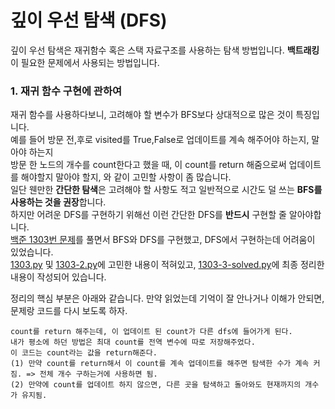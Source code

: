 # 깊이 우선 탐색 (DFS)
깊이 우선 탐색은 재귀함수 혹은 스택 자료구조를 사용하는 탐색 방법입니다.
**백트래킹**이 필요한 문제에서 사용되는 방법입니다.

### 1. 재귀 함수 구현에 관하여
재귀 함수를 사용하다보니, 고려해야 할 변수가 BFS보다 상대적으로 많은 것이 특징입니다.  
예를 들어 방문 전,후로 visited를 True,False로 업데이트를 계속 해주어야 하는지, 말아야 하는지  
방문 한 노드의 개수를 count한다고 했을 때, 이 count를 return 해줌으로써 업데이트를 해야할지 말아야 할지, 와 같이 고민할 사항이 좀 많습니다.  
일단 웬만한 **간단한 탐색**은 고려해야 할 사항도 적고 일반적으로 시간도 덜 쓰는 **BFS를 사용하는 것을 권장**합니다.  
하지만 어려운 DFS를 구현하기 위해선 이런 간단한 DFS를 **반드시** 구현할 줄 알아야합니다.  
[백준 1303번 문제](https://www.acmicpc.net/problem/1303)를 풀면서 BFS와 DFS를 구현했고, DFS에서 구현하는데 어려움이 있었습니다.  
[1303.py](https://github.com/dbwp031/YujeCodingTest/blob/main/%EA%B9%8A%EC%9D%B4%EC%9A%B0%EC%84%A0%ED%83%90%EC%83%89/baek_1303.py) 및 [1303-2.py](https://github.com/dbwp031/YujeCodingTest/blob/main/%EA%B9%8A%EC%9D%B4%EC%9A%B0%EC%84%A0%ED%83%90%EC%83%89/baek_1303-2.py)에 고민한 내용이 적혀있고, [1303-3-solved.py](https://github.com/dbwp031/YujeCodingTest/blob/main/%EA%B9%8A%EC%9D%B4%EC%9A%B0%EC%84%A0%ED%83%90%EC%83%89/baek_1303-3-solved.py)에 최종 정리한 내용이 작성되어 있습니다.

정리의 핵심 부분은 아래와 같습니다. 만약 읽었는데 기억이 잘 안나거나 이해가 안되면, 문제랑 코드를 다시 보도록 하자.
```
count를 return 해주는데, 이 업데이트 된 count가 다른 dfs에 들어가게 된다.
내가 평소에 하던 방법은 최대 count를 전역 변수에 따로 저장해주었다.
이 코드는 count라는 값을 return해준다.
(1) 만약 count를 return해서 이 count를 계속 업데이트를 해주면 탐색한 수가 계속 커짐. => 전체 개수 구하는거에 사용하면 됨.
(2) 만약에 count를 업데이트 하지 않으면, 다른 곳을 탐색하고 돌아와도 현재까지의 개수가 유지됨.
```
